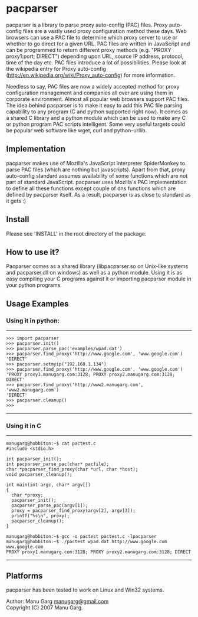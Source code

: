 # pacparser

pacparser is a library to parse proxy auto-config (PAC) files. Proxy
auto-config files are a vastly used proxy configuration method these days. Web
browsers can use a PAC file to determine which proxy server to use or whether
to go direct for a given URL. PAC files are written in JavaScript and can be
programmed to return different proxy methods (e.g. "PROXY proxy1:port; DIRECT")
depending upon URL, source IP address, protocol, time of the day etc. PAC files
introduce a lot of possibilities. Please look at the wikipedia entry for Proxy
auto-config (http://en.wikipedia.org/wiki/Proxy_auto-config) for more
information.

Needless to say, PAC files are now a widely accepted method for proxy
configuration management and companies all over are using them in corporate
environment. Almost all popular web browsers support PAC files. The idea behind
pacparser is to make it easy to add this PAC file parsing capability to any
program (C and python supported right now). It comes as a shared C library and
a python module which can be used to make any C or python program PAC scripts
intelligent. Some very useful targets could be popular web software like wget,
curl and python-urllib.

## Implementation
pacparser makes use of Mozilla's JavaScript interpreter SpiderMonkey to parse
PAC files (which are nothing but javascripts). Apart from that, proxy
auto-config standard assumes availability of some functions which are not
part of standard JavaScript. pacparser uses Mozilla's PAC implementation to
define all these functions except couple of dns functions which are defined by
pacparser itself. As a result, pacparser is as close to standard as it gets :)

## Install
Please see 'INSTALL' in the root directory of the package.

## How to use it?
Pacparser comes as a shared library (libpacparser.so on Unix-like systems
and pacparser.dll on windows) as well as a python module. Using it is as easy
compiling your C programs against it or importing pacparser module in your
python programs.

## Usage Examples


### Using it in python:
---------------------------------------------------------------------
```
>>> import pacparser
>>> pacparser.init()
>>> pacparser.parse_pac('examples/wpad.dat')
>>> pacparser.find_proxy('http://www.google.com', 'www.google.com')
'DIRECT'
>>> pacparser.setmyip("192.168.1.134")
>>> pacparser.find_proxy('http://www.google.com', 'www.google.com')
'PROXY proxy1.manugarg.com:3128; PROXY proxy2.manugarg.com:3128; DIRECT'
>>> pacparser.find_proxy('http://www2.manugarg.com', 'www2.manugarg.com')
'DIRECT'
>>> pacparser.cleanup()
>>>
```
---------------------------------------------------------------------

### Using it in C
---------------------------------------------------------------------
```
manugarg@hobbiton:~$ cat pactest.c
#include <stdio.h>

int pacparser_init();
int pacparser_parse_pac(char* pacfile);
char *pacparser_find_proxy(char *url, char *host);
void pacparser_cleanup();

int main(int argc, char* argv[])
{
  char *proxy;
  pacparser_init();
  pacparser_parse_pac(argv[1]);
  proxy = pacparser_find_proxy(argv[2], argv[3]);
  printf("%s\n", proxy);
  pacparser_cleanup();
}

manugarg@hobbiton:~$ gcc -o pactest pactest.c -lpacparser
manugarg@hobbiton:~$ ./pactest wpad.dat http://www.google.com www.google.com
PROXY proxy1.manugarg.com:3128; PROXY proxy2.manugarg.com:3128; DIRECT
```
---------------------------------------------------------------------
Platforms
---------
pacparser has been tested to work on Linux and Win32 systems.

Author: Manu Garg <manugarg@gmail.com>  
Copyright (C) 2007 Manu Garg.
